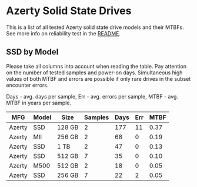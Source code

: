 Azerty Solid State Drives
=========================

This is a list of all tested Azerty solid state drive models and their MTBFs. See
more info on reliability test in the [README](https://github.com/linuxhw/SMART).

SSD by Model
------------

Please take all columns into account when reading the table. Pay attention on the
number of tested samples and power-on days. Simultaneous high values of both MTBF
and errors are possible if only rare drives in the subset encounter errors.

Days - avg. days per sample,
Err  - avg. errors per sample,
MTBF - avg. MTBF in years per sample.

| MFG       | Model              | Size   | Samples | Days  | Err   | MTBF |
|-----------|--------------------|--------|---------|-------|-------|------|
| Azerty    | SSD                | 128 GB | 2       | 177   | 11    | 0.37   |
| Azerty    | MII                | 256 GB | 2       | 68    | 0     | 0.19   |
| Azerty    | SSD                | 1 TB   | 2       | 47    | 0     | 0.13   |
| Azerty    | SSD                | 512 GB | 7       | 35    | 0     | 0.10   |
| Azerty    | M500               | 512 GB | 2       | 18    | 0     | 0.05   |
| Azerty    | SSD                | 256 GB | 7       | 22    | 2     | 0.05   |
